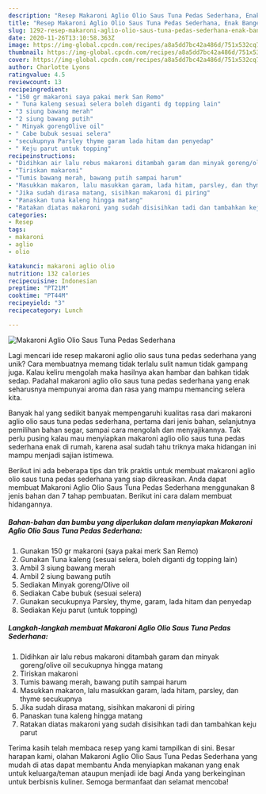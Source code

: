 ```yaml
---
description: "Resep Makaroni Aglio Olio Saus Tuna Pedas Sederhana, Enak Banget"
title: "Resep Makaroni Aglio Olio Saus Tuna Pedas Sederhana, Enak Banget"
slug: 1292-resep-makaroni-aglio-olio-saus-tuna-pedas-sederhana-enak-banget
date: 2020-11-26T13:10:58.363Z
image: https://img-global.cpcdn.com/recipes/a8a5dd7bc42a486d/751x532cq70/makaroni-aglio-olio-saus-tuna-pedas-sederhana-foto-resep-utama.jpg
thumbnail: https://img-global.cpcdn.com/recipes/a8a5dd7bc42a486d/751x532cq70/makaroni-aglio-olio-saus-tuna-pedas-sederhana-foto-resep-utama.jpg
cover: https://img-global.cpcdn.com/recipes/a8a5dd7bc42a486d/751x532cq70/makaroni-aglio-olio-saus-tuna-pedas-sederhana-foto-resep-utama.jpg
author: Charlotte Lyons
ratingvalue: 4.5
reviewcount: 13
recipeingredient:
- "150 gr makaroni saya pakai merk San Remo"
- " Tuna kaleng sesuai selera boleh diganti dg topping lain"
- "3 siung bawang merah"
- "2 siung bawang putih"
- " Minyak gorengOlive oil"
- " Cabe bubuk sesuai selera"
- "secukupnya Parsley thyme garam lada hitam dan penyedap"
- " Keju parut untuk topping"
recipeinstructions:
- "Didihkan air lalu rebus makaroni ditambah garam dan minyak goreng/olive oil secukupnya hingga matang"
- "Tiriskan makaroni"
- "Tumis bawang merah, bawang putih sampai harum"
- "Masukkan makaron, lalu masukkan garam, lada hitam, parsley, dan thyme secukupnya"
- "Jika sudah dirasa matang, sisihkan makaroni di piring"
- "Panaskan tuna kaleng hingga matang"
- "Ratakan diatas makaroni yang sudah disisihkan tadi dan tambahkan keju parut"
categories:
- Resep
tags:
- makaroni
- aglio
- olio

katakunci: makaroni aglio olio 
nutrition: 132 calories
recipecuisine: Indonesian
preptime: "PT21M"
cooktime: "PT44M"
recipeyield: "3"
recipecategory: Lunch

---
```



![Makaroni Aglio Olio Saus Tuna Pedas Sederhana](https://img-global.cpcdn.com/recipes/a8a5dd7bc42a486d/751x532cq70/makaroni-aglio-olio-saus-tuna-pedas-sederhana-foto-resep-utama.jpg)

Lagi mencari ide resep makaroni aglio olio saus tuna pedas sederhana yang unik? Cara membuatnya memang tidak terlalu sulit namun tidak gampang juga. Kalau keliru mengolah maka hasilnya akan hambar dan bahkan tidak sedap. Padahal makaroni aglio olio saus tuna pedas sederhana yang enak seharusnya mempunyai aroma dan rasa yang mampu memancing selera kita.

Banyak hal yang sedikit banyak mempengaruhi kualitas rasa dari makaroni aglio olio saus tuna pedas sederhana, pertama dari jenis bahan, selanjutnya pemilihan bahan segar, sampai cara mengolah dan menyajikannya. Tak perlu pusing kalau mau menyiapkan makaroni aglio olio saus tuna pedas sederhana enak di rumah, karena asal sudah tahu triknya maka hidangan ini mampu menjadi sajian istimewa.




Berikut ini ada beberapa tips dan trik praktis untuk membuat makaroni aglio olio saus tuna pedas sederhana yang siap dikreasikan. Anda dapat membuat Makaroni Aglio Olio Saus Tuna Pedas Sederhana menggunakan 8 jenis bahan dan 7 tahap pembuatan. Berikut ini cara dalam membuat hidangannya.

<!--inarticleads1-->

##### Bahan-bahan dan bumbu yang diperlukan dalam menyiapkan Makaroni Aglio Olio Saus Tuna Pedas Sederhana:

1. Gunakan 150 gr makaroni (saya pakai merk San Remo)
1. Gunakan  Tuna kaleng (sesuai selera, boleh diganti dg topping lain)
1. Ambil 3 siung bawang merah
1. Ambil 2 siung bawang putih
1. Sediakan  Minyak goreng/Olive oil
1. Sediakan  Cabe bubuk (sesuai selera)
1. Gunakan secukupnya Parsley, thyme, garam, lada hitam dan penyedap
1. Sediakan  Keju parut (untuk topping)




<!--inarticleads2-->

##### Langkah-langkah membuat Makaroni Aglio Olio Saus Tuna Pedas Sederhana:

1. Didihkan air lalu rebus makaroni ditambah garam dan minyak goreng/olive oil secukupnya hingga matang
1. Tiriskan makaroni
1. Tumis bawang merah, bawang putih sampai harum
1. Masukkan makaron, lalu masukkan garam, lada hitam, parsley, dan thyme secukupnya
1. Jika sudah dirasa matang, sisihkan makaroni di piring
1. Panaskan tuna kaleng hingga matang
1. Ratakan diatas makaroni yang sudah disisihkan tadi dan tambahkan keju parut




Terima kasih telah membaca resep yang kami tampilkan di sini. Besar harapan kami, olahan Makaroni Aglio Olio Saus Tuna Pedas Sederhana yang mudah di atas dapat membantu Anda menyiapkan makanan yang enak untuk keluarga/teman ataupun menjadi ide bagi Anda yang berkeinginan untuk berbisnis kuliner. Semoga bermanfaat dan selamat mencoba!
